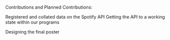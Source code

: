 Contributions and Planned Contributions:

Registered and collated data on the Spotify API
Getting the API to a working state within our programs

Designing the final poster
